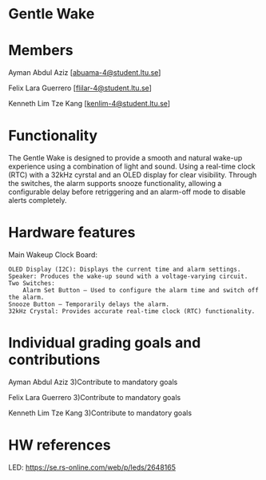 # Gentle Wake


# Members

Ayman Abdul Aziz
[abuama-4@student.ltu.se]

Felix Lara Guerrero
[flilar-4@student.ltu.se]

Kenneth Lim Tze Kang
[kenlim-4@student.ltu.se]


# Functionality
The Gentle Wake is designed to provide a smooth and natural wake-up experience using a combination of light and sound. Using a real-time clock (RTC) with a 32kHz cyrstal and an OLED display for clear visibility. Through the switches, the alarm supports snooze functionality, allowing a configurable delay before retriggering and an alarm-off mode to disable alerts completely.



# Hardware features
Main Wakeup Clock Board:

    OLED Display (I2C): Displays the current time and alarm settings.
    Speaker: Produces the wake-up sound with a voltage-varying circuit.
    Two Switches:
        Alarm Set Button – Used to configure the alarm time and switch off the alarm.
	Snooze Button – Temporarily delays the alarm.
    32kHz Crystal: Provides accurate real-time clock (RTC) functionality.
    




# Individual grading goals and contributions
Ayman Abdul Aziz
3)Contribute to mandatory goals

Felix Lara Guerrero 
3)Contribute to mandatory goals

Kenneth Lim Tze Kang
3)Contribute to mandatory goals




# HW references 
LED: https://se.rs-online.com/web/p/leds/2648165
